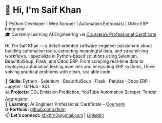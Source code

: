 # 👋 Hi, I'm Saif Khan

🚀 Python Developer | Web Scraper | Automation Enthusiast | Odoo ERP Integrator  
🎓 Currently learning AI Engineering via [Coursera’s Professional Certificate](https://www.coursera.org/professional-certificates/ai-engineer#courses)

Hi, I'm Saif Khan — a detail-oriented software engineer passionate about building automation tools, extracting meaningful data, and streamlining workflows. I specialize in Python-based solutions using Selenium, BeautifulSoup, Flask, and Odoo ERP. From scraping real-time data to deploying automation testing pipelines and integrating ERP systems, I love solving practical problems with clean, scalable code.

🔧 **Skills:** Python · Selenium · BeautifulSoup · Flask · Pandas · Odoo ERP · Jupyter · GitHub · SQL  
📊 **Projects:** CO₂ Emission Prediction, YouTube Automation Scraper, Tender Aggregator  
🌱 **Learning:** AI Engineer Professional Certificate – [Coursera](https://www.coursera.org/professional-certificates/ai-engineer#courses)  
🌐 **Portfolio:** [github.com/sfkhn](https://github.com/sfkhn)  
📫 **Let’s connect:** sf.khn10@gmail.com | [LinkedIn](https://www.linkedin.com/in/sfkhn/)
